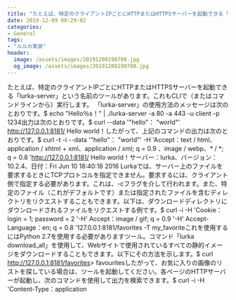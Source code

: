 ```yaml
---
title: "たとえば、特定のクライアントIPごとにHTTPまたはHTTPSサーバーを起動できる「lurka-server」という名前のツールがあります。"
date: 2019-12-09 08:29:02
categories:
- General
tags:
- "ルルカ実装"
header:
  image: /assets/images/20191208190708.jpg
  og_image: /assets/images/20191208190708.jpg
---
```


たとえば、特定のクライアントIPごとにHTTPまたはHTTPSサーバーを起動できる「lurka-server」という名前のツールがあります。これもCLIで（またはコマンドラインから）実行します。 「lurka-server」の使用方法のメッセージは次のとおりです。$ echo &quot;Hello％s！&quot; | ./lurka-server -a 80 -a 443 -u client -p 1234出力は次のとおりです。$ curl --data &#39;&quot;hello&quot;： &quot;world&quot;&#39; http://127.0.0.1:8181/ Hello world！したがって、上記のコマンドの出力は次のとおりです。$ curl -t -i --data &#39;&quot;hello&quot;： &quot;world&quot;&#39; -H &#39;Accept：text / html、application / xhtml + xml、application / xml; q = 0.9 、image / webp、* / *; q = 0.8 &#39;http://127.0.0.1:8181/ Hello world！サーバー：lurka、バージョン：10.2.4、日付：Fri Jun 10 18:40:18 2016 Lurkaでは、サーバー上のファイルを要求するときにTCPプロトコルを指定できません。要求するには、クライアント側で指定する必要があります。これは、-cフラグを介して行われます。また、特定のファイル（これがデフォルトです）または指定されたファイルを含むディレクトリをリクエストすることもできます。以下は、ダウンロードディレクトリにダウンロードされるファイルをリクエストする例です。$ curl -i -H &#39;Cookie：login = 1; password = 2 &#39;-H&#39; Accept：image / gif; q = 0.9 &#39;-H&#39; Accept-Language：en; q = 0.8 &#39;127.0.0.1:8181/favorites -T my_favoriteこれを使用するにはPython 2.7を使用する必要がありますツール。コマンド「lurka download_all」を使用して、Webサイトで使用されているすべての静的イメージをダウンロードすることもできます。以下にその方法を示します。$ curl http://127.0.0.1:8181/favorites&gt; favouritesしたがって、お気に入りの画像のリストを探している場合は、ツールを起動してください。各ページのHTTPサーバーが起動し、次のコマンドを使用して出力を検索できます。$ curl -i -H &#39;Content-Type：application
